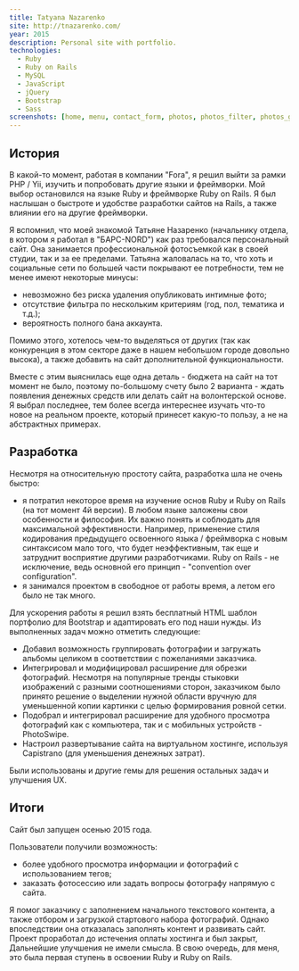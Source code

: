 ```yaml
--- 
title: Tatyana Nazarenko
site: http://tnazarenko.com/
year: 2015
description: Personal site with portfolio.
technologies:
  - Ruby
  - Ruby on Rails
  - MySQL
  - JavaScript
  - jQuery
  - Bootstrap
  - Sass
screenshots: [home, menu, contact_form, photos, photos_filter, photos_gallery]
---
```


## История

В какой-то момент, работая в компании "Fora", я решил выйти за рамки PHP / Yii, изучить и попробовать другие языки
и фреймворки. Мой выбор остановился на языке Ruby и фреймворке Ruby on Rails. Я был наслышан о быстроте и удобстве 
разработки сайтов на Rails, а также влиянии его на другие фреймворки. 

Я вспомнил, что моей знакомой Татьяне Назаренко (начальнику отдела, в котором я работал в "БАРС-NORD") как раз
требовался персональный сайт. Она занимается профессиональной фотосъемкой как в своей студии, так и за ее пределами.
Татьяна жаловалась на то, что хоть и социальные сети по большей части покрывают ее потребности, тем не менее имеют 
некоторые минусы:

- невозможно без риска удаления опубликовать интимные фото;
- отсутствие фильтра по нескольким критериям (год, пол, тематика и т.д.);
- вероятность полного бана аккаунта.

Помимо этого, хотелось чем-то выделяться от других (так как конкуренция в этом секторе даже в нашем небольшом городе 
довольно высока), а также добавить на сайт дополнительной функциональности.

Вместе с этим выяснилась еще одна деталь - бюджета на сайт на тот момент не было, поэтому по-большому счету было 2 
варианта - ждать появления денежных средств или делать сайт на волонтерской основе. Я выбрал последнее, тем более всегда
интереснее изучать что-то новое на реальном проекте, который принесет какую-то пользу, а не на абстрактных примерах.

## Разработка

Несмотря на относительную простоту сайта, разработка шла не очень быстро:

- я потратил некоторое время на изучение основ Ruby и Ruby on Rails (на тот момент 4й версии). В любом языке заложены 
свои особенности и философия. Их важно понять и соблюдать для максимальной эффективности. Например, применение стиля 
кодирования предыдущего освоенного языка / фреймворка с новым синтаксисом мало того, что будет неэффективным, так еще и 
затруднит восприятие другими разработчиками. Ruby on Rails - не исключение, ведь основной его принцип - "convention over 
configuration".
- я занимался проектом в свободное от работы время, а летом его было не так много.

Для ускорения работы я решил взять бесплатный HTML шаблон портфолио для Bootstrap и адаптировать его под наши нужды. Из
выполненных задач можно отметить следующие:

- Добавил возможность группировать фотографии и загружать альбомы целиком в соответствии с пожеланиями заказчика.
- Интегрировал и модифицировал расширение для обрезки фотографий. Несмотря на популярные тренды стыковки изображений
с разными соотношениями сторон, заказчиком было принято решение о выделении нужной области вручную для уменьшенной копии
картинки с целью формирования ровной сетки.
- Подобрал и интегрировал расширение для удобного просмотра фотографий как с компьютера, так и с мобильных устройств - 
PhotoSwipe.
- Настроил развертывание сайта на виртуальном хостинге, используя Capistrano (для уменьшения денежных затрат).

Были использованы и другие гемы для решения остальных задач и улучшения UX.

## Итоги

Сайт был запущен осенью 2015 года. 

Пользователи получили возможность:

- более удобного просмотра информации и фотографий с использованием тегов;
- заказать фотосессию или задать вопросы фотографу напрямую с сайта.

Я помог заказчику с заполнением начального текстового контента, а также отбором и загрузкой стартового набора 
фотографий. Однако впоследствии она отказалась заполнять контент и развивать сайт. Проект проработал до истечения оплаты
хостинга и был закрыт, Дальнейшие улучшения не имели смысла. В свою очередь, для меня, это была первая ступень в 
освоении Ruby и Ruby on Rails.
